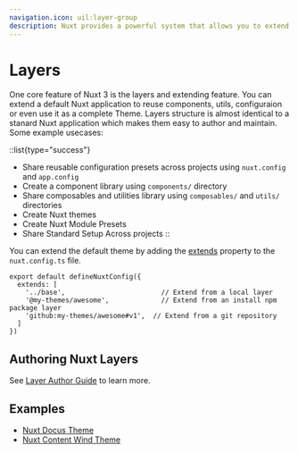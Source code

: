 ```yaml
---
navigation.icon: uil:layer-group
description: Nuxt provides a powerful system that allows you to extend the default files, configs, and much more.
---
```


# Layers

One core feature of Nuxt 3 is the layers and extending feature. You can extend a default Nuxt application to reuse components, utils, configuraion or even use it as a complete Theme. Layers structure is almost identical to a stanard Nuxt application which makes them easy to author and maintain. Some example usecases:

::list{type="success"}
- Share reusable configuration presets across projects using `nuxt.config` and `app.config`
- Create a component library using `components/` directory
- Share composables and utilities library using `composables/` and `utils/` directories
- Create Nuxt themes
- Create Nuxt Module Presets
- Share Standard Setup Across projects
::

You can extend the default theme by adding the [extends](/docs/api/configuration/nuxt-config#extends) property to the `nuxt.config.ts` file.

```ts{}[app/nuxt.config.ts]
export default defineNuxtConfig({
  extends: [
    '../base',                        // Extend from a local layer
    '@my-themes/awesome',             // Extend from an install npm package layer
    'github:my-themes/awesome#v1',  // Extend from a git repository
  ]
})
```

## Authoring Nuxt Layers

See [Layer Author Guide](/docs/guide/going-further/layers) to learn more.

## Examples

- [Nuxt Docus Theme](https://github.com/nuxt-themes/docus#readme)
- [Nuxt Content Wind Theme](https://github.com/Atinux/content-wind#readme)
